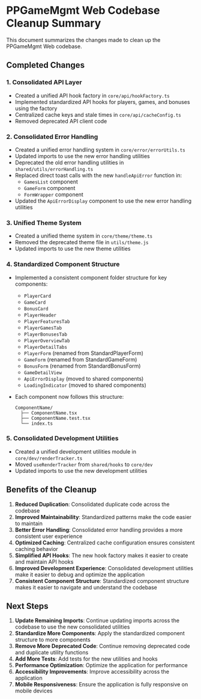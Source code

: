 # PPGameMgmt Web Codebase Cleanup Summary

This document summarizes the changes made to clean up the PPGameMgmt Web codebase.

## Completed Changes

### 1. Consolidated API Layer

- Created a unified API hook factory in `core/api/hookFactory.ts`
- Implemented standardized API hooks for players, games, and bonuses using the factory
- Centralized cache keys and stale times in `core/api/cacheConfig.ts`
- Removed deprecated API client code

### 2. Consolidated Error Handling

- Created a unified error handling system in `core/error/errorUtils.ts`
- Updated imports to use the new error handling utilities
- Deprecated the old error handling utilities in `shared/utils/errorHandling.ts`
- Replaced direct toast calls with the new `handleApiError` function in:
  - `GamesList` component
  - `GameForm` component
  - `FormWrapper` component
- Updated the `ApiErrorDisplay` component to use the new error handling utilities

### 3. Unified Theme System

- Created a unified theme system in `core/theme/theme.ts`
- Removed the deprecated theme file in `utils/theme.js`
- Updated imports to use the new theme utilities

### 4. Standardized Component Structure

- Implemented a consistent component folder structure for key components:
  - `PlayerCard`
  - `GameCard`
  - `BonusCard`
  - `PlayerHeader`
  - `PlayerFeaturesTab`
  - `PlayerGamesTab`
  - `PlayerBonusesTab`
  - `PlayerOverviewTab`
  - `PlayerDetailTabs`
  - `PlayerForm` (renamed from StandardPlayerForm)
  - `GameForm` (renamed from StandardGameForm)
  - `BonusForm` (renamed from StandardBonusForm)
  - `GameDetailView`
  - `ApiErrorDisplay` (moved to shared components)
  - `LoadingIndicator` (moved to shared components)
- Each component now follows this structure:

  ```text
  ComponentName/
    ├── ComponentName.tsx
    ├── ComponentName.test.tsx
    └── index.ts
  ```

### 5. Consolidated Development Utilities

- Created a unified development utilities module in `core/dev/renderTracker.ts`
- Moved `useRenderTracker` from `shared/hooks` to `core/dev`
- Updated imports to use the new development utilities

## Benefits of the Cleanup

1. **Reduced Duplication**: Consolidated duplicate code across the codebase
2. **Improved Maintainability**: Standardized patterns make the code easier to maintain
3. **Better Error Handling**: Consolidated error handling provides a more consistent user experience
4. **Optimized Caching**: Centralized cache configuration ensures consistent caching behavior
5. **Simplified API Hooks**: The new hook factory makes it easier to create and maintain API hooks
6. **Improved Development Experience**: Consolidated development utilities make it easier to debug and optimize the application
7. **Consistent Component Structure**: Standardized component structure makes it easier to navigate and understand the codebase

## Next Steps

1. **Update Remaining Imports**: Continue updating imports across the codebase to use the new consolidated utilities
2. **Standardize More Components**: Apply the standardized component structure to more components
3. **Remove More Deprecated Code**: Continue removing deprecated code and duplicate utility functions
4. **Add More Tests**: Add tests for the new utilities and hooks
5. **Performance Optimization**: Optimize the application for performance
6. **Accessibility Improvements**: Improve accessibility across the application
7. **Mobile Responsiveness**: Ensure the application is fully responsive on mobile devices
